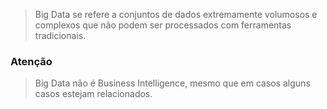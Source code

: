 > Big Data se refere a conjuntos de dados extremamente volumosos e complexos que não podem ser processados com ferramentas tradicionais.



### Atenção
> Big Data não é Business Intelligence, mesmo que em casos alguns casos estejam relacionados.


